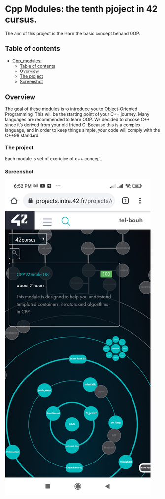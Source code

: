 # Cpp Modules: the tenth pjoject in 42 cursus.

The aim of this project is the learn the basic concept behand OOP.

## Table of contents

- [ Cpp_modules: ](#the-tenth-pjoject-in-42-cursus.)
  - [Table of contents](#table-of-contents)
  - [Overview](#overview)
  - [The project](#the-project)
  - [Screenshot](#screenshot)



## Overview

The goal of these modules is to introduce you to Object-Oriented Programming.
This will be the starting point of your C++ journey. Many languages are recommended
to learn OOP. We decided to choose C++ since it’s derived from your old friend C.
Because this is a complex language, and in order to keep things simple, your code will
comply with the C++98 standard.

### The project

Each module is set of exericice of c++ concept.


### Screenshot

![Result](./screenshot/Cpp_modules.jpg)
